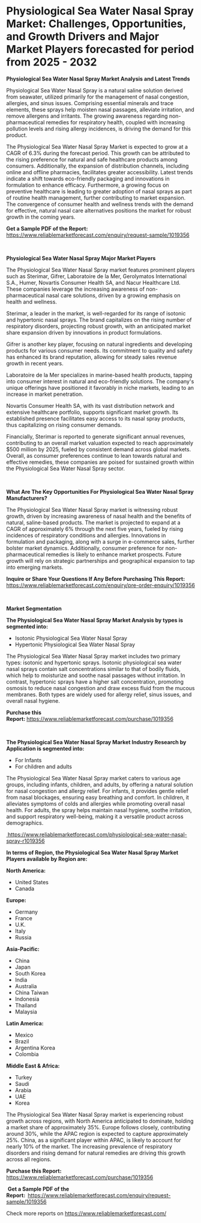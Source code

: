 <p><h1>Physiological Sea Water Nasal Spray Market: Challenges, Opportunities, and Growth Drivers and Major Market Players forecasted for period from 2025 - 2032</h1></p><p><strong>Physiological Sea Water Nasal Spray Market Analysis and Latest Trends</strong></p>
<p><p>Physiological Sea Water Nasal Spray is a natural saline solution derived from seawater, utilized primarily for the management of nasal congestion, allergies, and sinus issues. Comprising essential minerals and trace elements, these sprays help moisten nasal passages, alleviate irritation, and remove allergens and irritants. The growing awareness regarding non-pharmaceutical remedies for respiratory health, coupled with increasing pollution levels and rising allergy incidences, is driving the demand for this product.</p><p>The Physiological Sea Water Nasal Spray Market is expected to grow at a CAGR of 6.3% during the forecast period. This growth can be attributed to the rising preference for natural and safe healthcare products among consumers. Additionally, the expansion of distribution channels, including online and offline pharmacies, facilitates greater accessibility. Latest trends indicate a shift towards eco-friendly packaging and innovations in formulation to enhance efficacy. Furthermore, a growing focus on preventive healthcare is leading to greater adoption of nasal sprays as part of routine health management, further contributing to market expansion. The convergence of consumer health and wellness trends with the demand for effective, natural nasal care alternatives positions the market for robust growth in the coming years.</p></p>
<p><strong>Get a Sample PDF of the Report:&nbsp;</strong> <a href="https://www.reliablemarketforecast.com/enquiry/request-sample/1019356?utm_campaign=2479&utm_medium=2&utm_source=Github&utm_content=ia&utm_term=08032025&utm_id=physiological-sea-water-nasal-spray">https://www.reliablemarketforecast.com/enquiry/request-sample/1019356</a></p>
<p>&nbsp;</p>
<p><strong>Physiological Sea Water Nasal Spray Major Market Players</strong></p>
<p><p>The Physiological Sea Water Nasal Spray market features prominent players such as Sterimar, Gifrer, Laboratoire de la Mer, Gerolymatos International S.A., Humer, Novartis Consumer Health SA, and Nacur Healthcare Ltd. These companies leverage the increasing awareness of non-pharmaceutical nasal care solutions, driven by a growing emphasis on health and wellness.</p><p>Sterimar, a leader in the market, is well-regarded for its range of isotonic and hypertonic nasal sprays. The brand capitalizes on the rising number of respiratory disorders, projecting robust growth, with an anticipated market share expansion driven by innovations in product formulations.</p><p>Gifrer is another key player, focusing on natural ingredients and developing products for various consumer needs. Its commitment to quality and safety has enhanced its brand reputation, allowing for steady sales revenue growth in recent years.</p><p>Laboratoire de la Mer specializes in marine-based health products, tapping into consumer interest in natural and eco-friendly solutions. The company's unique offerings have positioned it favorably in niche markets, leading to an increase in market penetration.</p><p>Novartis Consumer Health SA, with its vast distribution network and extensive healthcare portfolio, supports significant market growth. Its established presence facilitates easy access to its nasal spray products, thus capitalizing on rising consumer demands.</p><p>Financially, Sterimar is reported to generate significant annual revenues, contributing to an overall market valuation expected to reach approximately $500 million by 2025, fueled by consistent demand across global markets. Overall, as consumer preferences continue to lean towards natural and effective remedies, these companies are poised for sustained growth within the Physiological Sea Water Nasal Spray sector.</p></p>
<p>&nbsp;</p>
<p><strong>What Are The Key Opportunities For Physiological Sea Water Nasal Spray Manufacturers?</strong></p>
<p><p>The Physiological Sea Water Nasal Spray market is witnessing robust growth, driven by increasing awareness of nasal health and the benefits of natural, saline-based products. The market is projected to expand at a CAGR of approximately 6% through the next five years, fueled by rising incidences of respiratory conditions and allergies. Innovations in formulation and packaging, along with a surge in e-commerce sales, further bolster market dynamics. Additionally, consumer preference for non-pharmaceutical remedies is likely to enhance market prospects. Future growth will rely on strategic partnerships and geographical expansion to tap into emerging markets.</p></p>
<p><strong>Inquire or Share Your Questions If Any Before Purchasing This Report:</strong> <a href="https://www.reliablemarketforecast.com/enquiry/pre-order-enquiry/1019356?utm_campaign=2479&utm_medium=2&utm_source=Github&utm_content=ia&utm_term=08032025&utm_id=physiological-sea-water-nasal-spray">https://www.reliablemarketforecast.com/enquiry/pre-order-enquiry/1019356</a></p>
<p>&nbsp;</p>
<p><strong>Market Segmentation</strong></p>
<p><strong>The Physiological Sea Water Nasal Spray Market Analysis by types is segmented into:</strong></p>
<p><ul><li>Isotonic Physiological Sea Water Nasal Spray</li><li>Hypertonic Physiological Sea Water Nasal Spray</li></ul></p>
<p><p>The Physiological Sea Water Nasal Spray market includes two primary types: isotonic and hypertonic sprays. Isotonic physiological sea water nasal sprays contain salt concentrations similar to that of bodily fluids, which help to moisturize and soothe nasal passages without irritation. In contrast, hypertonic sprays have a higher salt concentration, promoting osmosis to reduce nasal congestion and draw excess fluid from the mucous membranes. Both types are widely used for allergy relief, sinus issues, and overall nasal hygiene.</p></p>
<p><strong>Purchase this Report:&nbsp;</strong><a href="https://www.reliablemarketforecast.com/purchase/1019356?utm_campaign=2479&utm_medium=2&utm_source=Github&utm_content=ia&utm_term=08032025&utm_id=physiological-sea-water-nasal-spray">https://www.reliablemarketforecast.com/purchase/1019356</a></p>
<p>&nbsp;</p>
<p><strong>The Physiological Sea Water Nasal Spray Market Industry Research by Application is segmented into:</strong></p>
<p><ul><li>For Infants</li><li>For children and adults</li></ul></p>
<p><p>The Physiological Sea Water Nasal Spray market caters to various age groups, including infants, children, and adults, by offering a natural solution for nasal congestion and allergy relief. For infants, it provides gentle relief from nasal blockages, ensuring easy breathing and comfort. In children, it alleviates symptoms of colds and allergies while promoting overall nasal health. For adults, the spray helps maintain nasal hygiene, soothe irritation, and support respiratory well-being, making it a versatile product across demographics.</p></p>
<p><a href="https://www.reliablemarketforecast.com/physiological-sea-water-nasal-spray-r1019356?utm_campaign=2479&utm_medium=2&utm_source=Github&utm_content=ia&utm_term=08032025&utm_id=physiological-sea-water-nasal-spray">&nbsp;https://www.reliablemarketforecast.com/physiological-sea-water-nasal-spray-r1019356</a></p>
<p><strong>In terms of Region, the Physiological Sea Water Nasal Spray Market Players available by Region are:</strong></p>
<p>
    <p> <strong> North America: </strong>
        <ul>
            <li>United States</li>
            <li>Canada</li>
        </ul>
        </p> 
    <p> <strong> Europe: </strong>
        <ul>
            <li>Germany</li>
            <li>France</li>
            <li>U.K.</li>
            <li>Italy</li>
            <li>Russia</li>
        </ul>
        </p> 
    <p> <strong> Asia-Pacific: </strong>
        <ul>
            <li>China</li>
            <li>Japan</li>
            <li>South Korea</li>
            <li>India</li>
            <li>Australia</li>
            <li>China Taiwan</li>
            <li>Indonesia</li>
            <li>Thailand</li>
            <li>Malaysia</li>
        </ul>
        </p> 
    <p> <strong> Latin America: </strong>
        <ul>
            <li>Mexico</li>
            <li>Brazil</li>
            <li>Argentina Korea</li>
            <li>Colombia</li>
        </ul>
        </p> 
    <p> <strong> Middle East & Africa: </strong>
        <ul>
            <li>Turkey</li>
            <li>Saudi</li>
            <li>Arabia</li>
            <li>UAE</li>
            <li>Korea</li>
        </ul>
    </p>
    </p>
<p><p>The Physiological Sea Water Nasal Spray market is experiencing robust growth across regions, with North America anticipated to dominate, holding a market share of approximately 35%. Europe follows closely, contributing around 30%, while the APAC region is expected to capture approximately 25%. China, as a significant player within APAC, is likely to account for nearly 10% of the market. The increasing prevalence of respiratory disorders and rising demand for natural remedies are driving this growth across all regions.</p></p>
<p><strong>Purchase this Report: </strong><a href="https://www.reliablemarketforecast.com/purchase/1019356?utm_campaign=2479&utm_medium=2&utm_source=Github&utm_content=ia&utm_term=08032025&utm_id=physiological-sea-water-nasal-spray">https://www.reliablemarketforecast.com/purchase/1019356</a></p>
<p>&nbsp;<strong>Get a Sample PDF of the Report:&nbsp;&nbsp;</strong><a href="https://www.reliablemarketforecast.com/enquiry/request-sample/1019356?utm_campaign=2479&utm_medium=2&utm_source=Github&utm_content=ia&utm_term=08032025&utm_id=physiological-sea-water-nasal-spray">https://www.reliablemarketforecast.com/enquiry/request-sample/1019356</a></p>
<p><strong></strong></p>
<p>Check more reports on <a href="https://www.reliablemarketforecast.com/?utm_campaign=2479&utm_medium=2&utm_source=Github&utm_content=ia&utm_term=08032025&utm_id=physiological-sea-water-nasal-spray">https://www.reliablemarketforecast.com/</a></p>